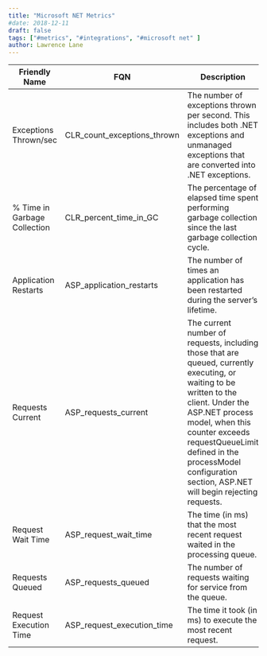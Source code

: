 ```yaml
---
title: "Microsoft NET Metrics"
#date: 2018-12-11
draft: false
tags: ["#metrics", "#integrations", "#microsoft net" ]
author: Lawrence Lane
---
```

| Friendly Name                | FQN                         | Description                                                                                                                                                                                                                                                                                          |
|------------------------------|-----------------------------|------------------------------------------------------------------------------------------------------------------------------------------------------------------------------------------------------------------------------------------------------------------------------------------------------|
| Exceptions Thrown/sec        | CLR_count_exceptions_thrown | The number of exceptions thrown per second. This includes both .NET exceptions and unmanaged exceptions that are converted into .NET exceptions.                                                                                                                                                     |
| % Time in Garbage Collection | CLR_percent_time_in_GC      | The percentage of elapsed time spent performing garbage collection since the last garbage collection cycle.                                                                                                                                                                                          |
| Application Restarts         | ASP_application_restarts    | The number of times an application has been restarted during the server’s lifetime.                                                                                                                                                                                                                  |
| Requests Current             | ASP_requests_current        | The current number of requests, including those that are queued, currently executing, or waiting to be written to the client. Under the ASP.NET process model, when this counter exceeds requestQueueLimit defined in the processModel configuration section, ASP.NET will begin rejecting requests. |
| Request Wait Time            | ASP_request_wait_time       | The time (in ms) that the most recent request waited in the processing queue.                                                                                                                                                                                                                        |
| Requests Queued              | ASP_requests_queued         | The number of requests waiting for service from the queue.                                                                                                                                                                                                                                           |
| Request Execution Time       | ASP_request_execution_time  | The time it took (in ms) to execute the most recent request.                                                                                                                                                                                                                                         |
